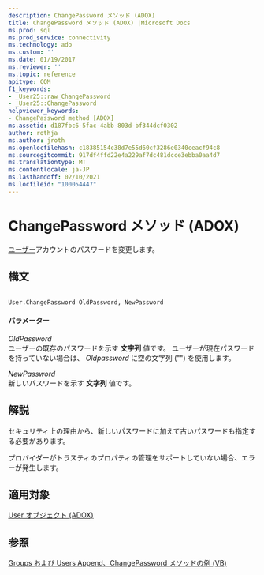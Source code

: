 ```yaml
---
description: ChangePassword メソッド (ADOX)
title: ChangePassword メソッド (ADOX) |Microsoft Docs
ms.prod: sql
ms.prod_service: connectivity
ms.technology: ado
ms.custom: ''
ms.date: 01/19/2017
ms.reviewer: ''
ms.topic: reference
apitype: COM
f1_keywords:
- _User25::raw_ChangePassword
- _User25::ChangePassword
helpviewer_keywords:
- ChangePassword method [ADOX]
ms.assetid: d187fbc6-5fac-4abb-803d-bf344dcf0302
author: rothja
ms.author: jroth
ms.openlocfilehash: c18385154c38d7e55d60cf3286e0340ceacf94c8
ms.sourcegitcommit: 917df4ffd22e4a229af7dc481dcce3ebba0aa4d7
ms.translationtype: MT
ms.contentlocale: ja-JP
ms.lasthandoff: 02/10/2021
ms.locfileid: "100054447"
---
```

# <a name="changepassword-method-adox"></a>ChangePassword メソッド (ADOX)
[ユーザー](./user-object-adox.md)アカウントのパスワードを変更します。  
  
## <a name="syntax"></a>構文  
  
```  
  
User.ChangePassword OldPassword, NewPassword  
```  
  
#### <a name="parameters"></a>パラメーター  
 *OldPassword*  
 ユーザーの既存のパスワードを示す **文字列** 値です。 ユーザーが現在パスワードを持っていない場合は、 *Oldpassword* に空の文字列 ("") を使用します。  
  
 *NewPassword*  
 新しいパスワードを示す **文字列** 値です。  
  
## <a name="remarks"></a>解説  
 セキュリティ上の理由から、新しいパスワードに加えて古いパスワードも指定する必要があります。  
  
 プロバイダーがトラスティのプロパティの管理をサポートしていない場合、エラーが発生します。  
  
## <a name="applies-to"></a>適用対象  
 [User オブジェクト (ADOX)](./user-object-adox.md)  
  
## <a name="see-also"></a>参照  
 [Groups および Users Append、ChangePassword メソッドの例 (VB)](./groups-and-users-append-changepassword-methods-example-vb.md)